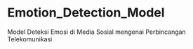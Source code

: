 # Emotion_Detection_Model

Model Deteksi Emosi di Media Sosial mengenai Perbincangan Telekomunikasi
